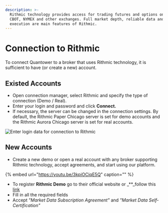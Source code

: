 ```yaml
---
description: >-
  Rithmic technology provides access for trading futures and options on CME,
  CBOT, NYMEX and other exchanges. Full market depth, reliable data and great
  execution are main features of Rithmic.
---
```


# Connection to Rithmic

To connect Quantower to a broker that uses Rithmic technology, it is sufficient to have \(or create a new\) account.

## Existed Accounts

* Open connection manager, select Rithmic and specify the type of connection \(Demo / Real\). 
* Enter your login and password and click **Connect.**
* If necessary, the server can be changed in the connection settings. By default, the Rithmic Paper Chicago server is set for demo accounts and the Rithmic Aurora Chicago server is set for real accounts.

![Enter login data for connection to Rithmic](../.gitbook/assets/rithmic-connection.png)

## New Accounts

* Create a new demo or open a real account with any broker supporting Rithmic technology, accept agreements, and start using our platform.

{% embed url="https://youtu.be/3kpiOCiqE5Q" caption="" %}

* To register **Rithmic Demo** go to their official website or _\*\*_follow this [link](https://rithmic.com/demo.html#sign-up)
* Fill in all the required fields
* Accept _"Market Data Subscription Agreement"_ and _"Market Data Self-Certification"_

